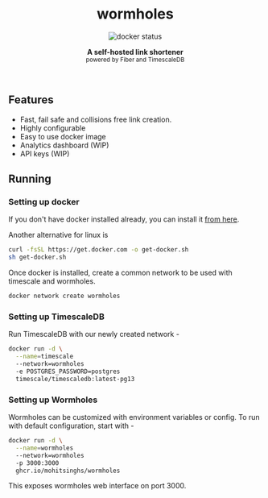 <h1 align='center'>wormholes</h1>
<p align="center">
  <img alt="docker status" src="https://github.com/mohitsinghs/wormholes/actions/workflows/docker.yml/badge.svg">
</p>
<p align="center">
  <b>A self-hosted link shortener</b><br/>
  <sub>powered by Fiber and TimescaleDB</sub>
</p>
<br />

## Features

- Fast, fail safe and collisions free link creation.
- Highly configurable
- Easy to use docker image
- Analytics dashboard (WIP)
- API keys (WIP)

## Running

### Setting up docker

If you don't have docker installed already, you can install it [from here](https://docs.docker.com/get-docker/).

Another alternative for linux is

```sh
curl -fsSL https://get.docker.com -o get-docker.sh
sh get-docker.sh
```

Once docker is installed, create a common network to be used with timescale and wormholes.

```sh
docker network create wormholes
```

### Setting up TimescaleDB

Run TimescaleDB with our newly created network -

```sh
docker run -d \
  --name=timescale
  --network=wormholes
  -e POSTGRES_PASSWORD=postgres
  timescale/timescaledb:latest-pg13
```

### Setting up Wormholes

Wormholes can be customized with environment variables or config.
To run with default configuration, start with -

```sh
docker run -d \
  --name=wormholes
  --network=wormholes
  -p 3000:3000
  ghcr.io/mohitsinghs/wormholes
```

This exposes wormholes web interface on port 3000.
